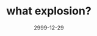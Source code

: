 ---
layout: base.njk
title : 'what explosion?' 
view_title : 'what explosion?' 
year : '2999' 
date : '2999-12-29' 
img_file : '/drawing/whatexplode.png' 
html_file : 'whatexplode' 
next_html : '/index.html' 
permalink : "title/{{html_file}}.html"
---